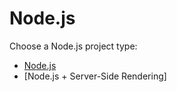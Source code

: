 # Node.js
Choose a Node.js project type:

- [Node.js](nodejs/README.md)
- [Node.js + Server-Side Rendering]